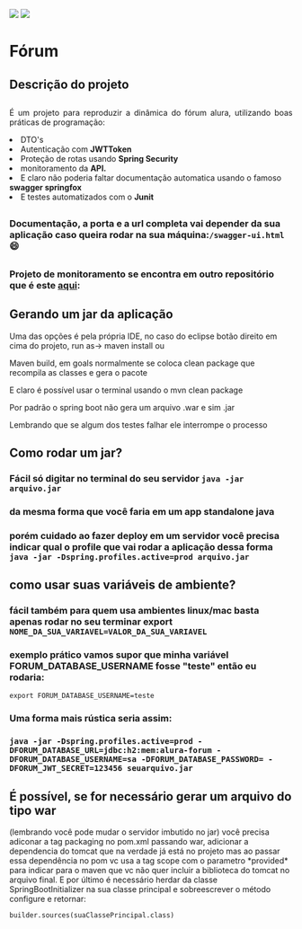 <img src="https://img.shields.io/static/v1?label=Java&labelColor=red&message=11&color=gray&style=%3CSTYLE%3E&logo=java"> <img src="https://img.shields.io/static/v1?label=Spring%20Boot&labelColor=gray&message=11&color=lemon&style=%3CSTYLE%3E&logo=spring">

# Fórum

## Descrição do projeto
##
<p align="justify">É um projeto para reproduzir a dinâmica do fórum alura, utilizando boas práticas de programação:
<li>DTO's</li>
<li>Autenticação com <b>JWTToken</b></li>
<li>Proteção de rotas usando <b>Spring Security</b></li>
<li>monitoramento da <b>API.</b></li>
<li>E claro não poderia faltar documentação automatica usando o famoso <b>swagger springfox</b> </li><li>E testes automatizados com o <b>Junit</b></p> </li></p>

##
### Documentação, a porta e a url completa vai depender da sua aplicação caso queira rodar na sua máquina:`/swagger-ui.html` :smile:
##
### Projeto de monitoramento se encontra em outro repositório que é este <a href="https://github.com/karlgama/monitoramento-spring">aqui</a>: 

##
## Gerando um jar da aplicação
<p>Uma das opções é pela própria IDE, no caso do eclipse botão direito em cima do projeto, run as-> maven install ou</p>
<p> Maven build, em goals normalmente se coloca clean package que recompila as classes e gera o pacote </p>
<p>E claro é possível usar o terminal usando o mvn clean package</p>
<p>Por padrão o spring boot não gera um arquivo .war e sim .jar</p>
<p>Lembrando que se algum dos testes falhar ele interrompe o processo </p>

##

## Como rodar um jar?

### Fácil só digitar no terminal do seu servidor ```java -jar arquivo.jar```
### da mesma forma que você faria em um app standalone java
### porém cuidado ao fazer deploy em um servidor você precisa indicar qual o profile que vai rodar a aplicação dessa forma ```java -jar -Dspring.profiles.active=prod arquivo.jar```

##
## como usar suas variáveis de ambiente?

### fácil também para quem usa ambientes linux/mac basta apenas rodar no seu terminar export ```NOME_DA_SUA_VARIAVEL=VALOR_DA_SUA_VARIAVEL```

### exemplo prático vamos supor que minha variável FORUM_DATABASE_USERNAME fosse "teste" então eu rodaria:
```export FORUM_DATABASE_USERNAME=teste ```

### Uma forma mais rústica seria assim:
### ```java -jar -Dspring.profiles.active=prod -DFORUM_DATABASE_URL=jdbc:h2:mem:alura-forum -DFORUM_DATABASE_USERNAME=sa -DFORUM_DATABASE_PASSWORD= -DFORUM_JWT_SECRET=123456 seuarquivo.jar```

##
## É possível, se for necessário gerar um arquivo do tipo war
<p> (lembrando você pode mudar o servidor imbutido no jar) você precisa adiconar a tag packaging no pom.xml passando war, adicionar a dependencia do tomcat que na verdade já está no projeto mas ao passar essa dependência no pom vc usa a tag scope com o parametro *provided* para indicar para o maven que vc não quer incluir a biblioteca do tomcat no arquivo final.
E por último é necessário herdar da classe SpringBootInitializer na sua classe principal e sobreescrever o método configure e retornar:</p> 

```builder.sources(suaClassePrincipal.class)```